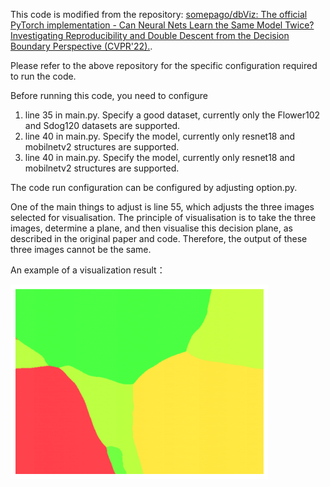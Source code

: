 This code is modified from the repository: [somepago/dbViz: The official PyTorch implementation - Can Neural Nets Learn the Same Model Twice? Investigating Reproducibility and Double Descent from the Decision Boundary Perspective (CVPR'22).](https://github.com/somepago/dbViz).

Please refer to the above repository for the specific configuration required to run the code.

Before running this code, you need to configure

1. line 35 in main.py. Specify a good dataset, currently only the Flower102 and Sdog120 datasets are supported.
2. line 40 in main.py. Specify the model, currently only resnet18 and mobilnetv2 structures are supported.
3. line 40 in main.py. Specify the model, currently only resnet18 and mobilnetv2 structures are supported.

The code run configuration can be configured by adjusting option.py.

One of the main things to adjust is line 55, which adjusts the three images selected for visualisation. The principle of visualisation is to take the three images, determine a plane, and then visualise this decision plane, as described in the original paper and code. Therefore, the output of these three images cannot be the same.

An example of a visualization result：

<img src="example.png" alt="Flower_prune5" style="zoom:80%;" />
